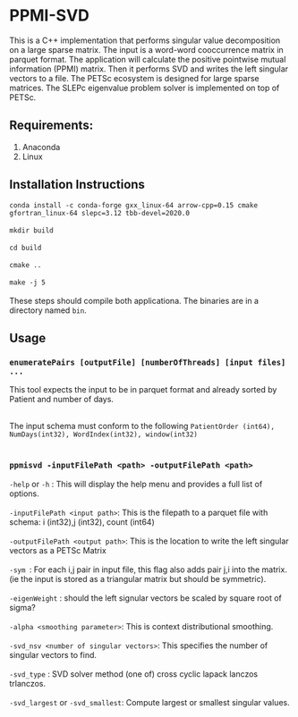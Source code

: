 # PPMI-SVD 
This is a C++ implementation that performs singular value decomposition on a large sparse matrix. The input is a word-word cooccurrence matrix in parquet format. The application will calculate the positive pointwise mutual information (PPMI) matrix. Then it performs SVD and writes the left singular vectors to a file. The PETSc ecosystem is designed for large sparse matrices. The SLEPc eigenvalue problem solver is implemented on top of PETSc. 

## Requirements:
1. Anaconda
2. Linux

## Installation Instructions
`conda install -c conda-forge gxx_linux-64 arrow-cpp=0.15 cmake gfortran_linux-64 slepc=3.12 tbb-devel=2020.0` <br/><br/>
`mkdir build` <br/><br/>
`cd build` <br/><br/>
`cmake ..` <br/><br/>
`make -j 5` <br/><br/>
These steps should compile both applicationa. The binaries are in a directory named `bin`.
## Usage
### `enumeratePairs [outputFile] [numberOfThreads] [input files] ...`
This tool expects the input to be in parquet format and already sorted by Patient and number of days. <br/><br/>

The input schema must conform to the following
`PatientOrder (int64), NumDays(int32), WordIndex(int32), window(int32)` <br/><br/>
### `ppmisvd -inputFilePath <path> -outputFilePath <path>`
`-help` or `-h` : This will display the help menu and provides a full list of options. <br/><br/>
`-inputFilePath <input path>`: This is the filepath to a parquet file with schema: i (int32),j (int32), count (int64) <br/><br/>
`-outputFilePath <output path>`: This is the location to write the left singular vectors as a PETSc Matrix <br/><br/>
`-sym `: For each i,j pair in input file, this flag also adds pair j,i into the matrix. (ie the input is stored as a triangular matrix but should be symmetric).<br/><br/>
`-eigenWeight` : should the left signular vectors be scaled by square root of sigma? <br/><br/>
`-alpha <smoothing parameter>`: This is context distributional smoothing. <br/><br/>
`-svd_nsv <number of singular vectors>`: This specifies the number of singular vectors to find. <br/><br/>
`-svd_type` : SVD solver method (one of) cross cyclic lapack lanczos trlanczos.  <br/><br/>
`-svd_largest` or `-svd_smallest`:  Compute largest or smallest singular values. <br/><br/>
